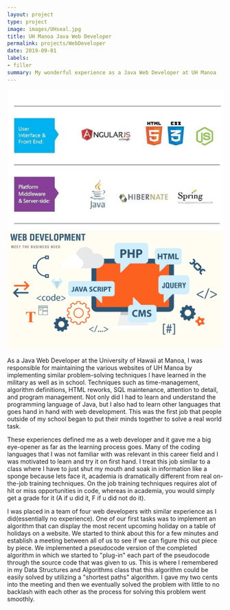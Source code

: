 ```yaml
---
layout: project
type: project
image: images/UHseal.jpg
title: UH Manoa Java Web Developer
permalink: projects/WebDeveloper
date: 2019-09-01
labels:
- filler
summary: My wonderful experience as a Java Web Developer at UH Manoa
---
```


<img class="ui medium right floated rounded image" src="../images/JavaWebDeveloper.jpg">
<img class="ui medium right floated rounded image" src="../images/JavaWebDeveloper2.jpg">








As a Java Web Developer at the University of Hawaii at Manoa, I was responsible for maintaining the various websites of UH Manoa by implementing similar problem-solving techniques I have learned in the military as well as in school.  Techniques such as time-management, algorithm definitions, HTML reworks, SQL maintenance, attention to detail, and program management.  Not only did I had to learn and understand the programming language of Java, but I also had to learn other languages that goes hand in hand with web development.  This was the first job that people outside of my school began to put their minds together to solve a real world task.  

These experiences defined me as a web developer and it gave me a big eye-opener as far as the learning process goes.  Many of the coding languages that I was not familiar with was relevant in this career field and I was motivated to learn and try it on first hand.  I treat this job similar to a class where I have to just shut my mouth and soak in information like a sponge because lets face it,  academia is dramatically different from real on-the-job training techniques.  On the job training techniques requires alot of hit or miss opportunities in code, whereas in academia, you would simply get a grade for it (A if u did it, F if u did not do it).  

I was placed in a team of four web developers with similar experience as I did(essentially no experience).  One of our first tasks was to implement an algorithm that can display the most recent upcoming holiday on a table of holidays on a website.  We started to think about this for a few minutes and establish a meeting between all of us to see if we can figure this out piece by piece.  We implemented a pseudocode version of the completed algorithm in which we started to "plug-in" each part of the pseudocode through the source code that was given to us.  This is where I remembered in my Data Structures and Algorithms class that this algorithm could be easily solved by utilizing a "shortest paths" algorithm.  I gave my two cents into the meeting and then we eventually solved the problem with little to no backlash with each other as the process for solving this problem went smoothly.  


